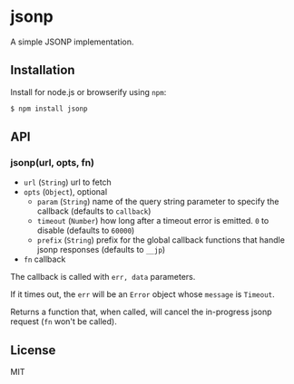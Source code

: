 
# jsonp

A simple JSONP implementation.

## Installation

Install for node.js or browserify using `npm`:

``` bash
$ npm install jsonp
```

## API

### jsonp(url, opts, fn)

- `url` (`String`) url to fetch
- `opts` (`Object`), optional
  - `param` (`String`) name of the query string parameter to specify
    the callback (defaults to `callback`)
  - `timeout` (`Number`) how long after a timeout error is emitted. `0` to
    disable (defaults to `60000`)
  - `prefix` (`String`) prefix for the global callback functions that
    handle jsonp responses (defaults to `__jp`)
- `fn` callback

The callback is called with `err, data` parameters.

If it times out, the `err` will be an `Error` object whose `message` is
`Timeout`.

Returns a function that, when called, will cancel the in-progress jsonp request
(`fn` won't be called).

## License

MIT
